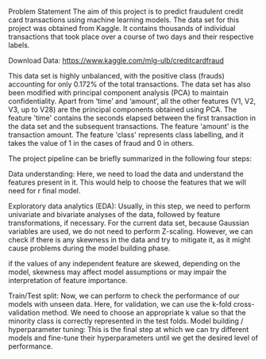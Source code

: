 Problem Statement
The aim of this project is to predict fraudulent credit card transactions using machine learning models. 
The data set for this project was obtained from Kaggle. It contains thousands of individual transactions that took place over a course of two days and their respective labels.

Download Data: https://www.kaggle.com/mlg-ulb/creditcardfraud

This data set is highly unbalanced, with the positive class (frauds) accounting for only 0.172% of the total transactions. The data set has also been modified with principal component analysis (PCA) to maintain confidentiality. Apart from ‘time’ and ‘amount’, all the other features (V1, V2, V3, up to V28) are the principal components obtained using PCA. The feature 'time' contains the seconds elapsed between the first transaction in the data set and the subsequent transactions. The feature 'amount' is the transaction amount. The feature 'class' represents class labelling, and it takes the value of 1 in the cases of fraud and 0 in others.

The project pipeline can be briefly summarized in the following four steps:

Data understanding: Here, we need to load the data and understand the features present in it. This would help to choose the features that we will need for r final model.
 
Exploratory data analytics (EDA): Usually, in this step, we need to perform univariate and bivariate analyses of the data, followed by feature transformations, if necessary. For the current data set, because Gaussian variables are used, we do not need to perform Z-scaling. However, we can check if there is any skewness in the data and try to mitigate it, as it might cause problems during the model building phase.

if the values of any independent feature are skewed, depending on the model, skewness may affect model assumptions or may impair the interpretation of feature importance. 

Train/Test split: Now, we can perform to check the performance of our models with unseen data. Here, for validation, we can use the k-fold cross-validation method. We need to choose an appropriate k value so that the minority class is correctly represented in the test folds.
Model building / hyperparameter tuning: This is the final step at which we can try different models and fine-tune their hyperparameters until we get the desired level of performance.
